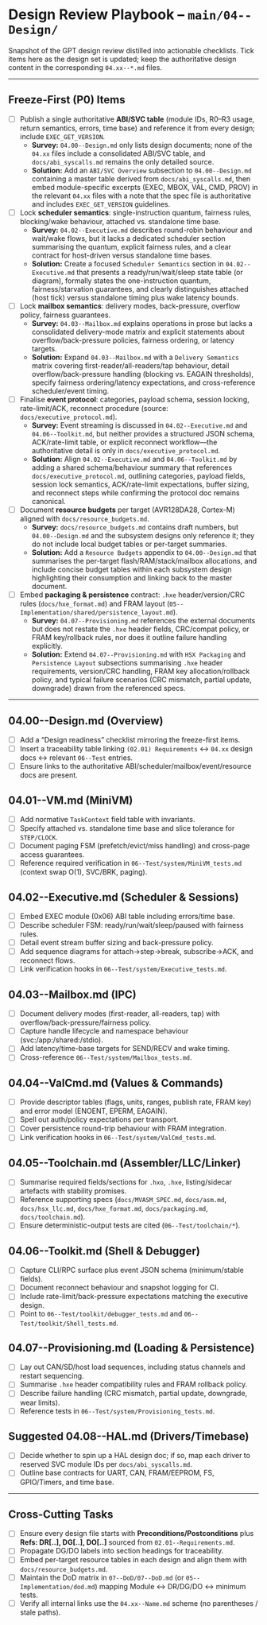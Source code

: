# Design Review Playbook – `main/04--Design/`

Snapshot of the GPT design review distilled into actionable checklists. Tick items here as the design set is updated; keep the authoritative design content in the corresponding `04.xx--*.md` files.

---

## Freeze-First (P0) Items
- [ ] Publish a single authoritative **ABI/SVC table** (module IDs, R0–R3 usage, return semantics, errors, time base) and reference it from every design; include `EXEC_GET_VERSION`.
  - **Survey:** `04.00--Design.md` only lists design documents; none of the `04.xx` files include a consolidated ABI/SVC table, and `docs/abi_syscalls.md` remains the only detailed source.
  - **Solution:** Add an `ABI/SVC Overview` subsection to `04.00--Design.md` containing a master table derived from `docs/abi_syscalls.md`, then embed module-specific excerpts (EXEC, MBOX, VAL, CMD, PROV) in the relevant `04.xx` files with a note that the spec file is authoritative and includes `EXEC_GET_VERSION` guidelines.
- [ ] Lock **scheduler semantics**: single-instruction quantum, fairness rules, blocking/wake behaviour, attached vs. standalone time base.
  - **Survey:** `04.02--Executive.md` describes round-robin behaviour and wait/wake flows, but it lacks a dedicated scheduler section summarising the quantum, explicit fairness rules, and a clear contract for host-driven versus standalone time bases.
  - **Solution:** Create a focused `Scheduler Semantics` section in `04.02--Executive.md` that presents a ready/run/wait/sleep state table (or diagram), formally states the one-instruction quantum, fairness/starvation guarantees, and clearly distinguishes attached (host tick) versus standalone timing plus wake latency bounds.
- [ ] Lock **mailbox semantics**: delivery modes, back-pressure, overflow policy, fairness guarantees.
  - **Survey:** `04.03--Mailbox.md` explains operations in prose but lacks a consolidated delivery-mode matrix and explicit statements about overflow/back-pressure policies, fairness ordering, or latency targets.
  - **Solution:** Expand `04.03--Mailbox.md` with a `Delivery Semantics` matrix covering first-reader/all-readers/tap behaviour, detail overflow/back-pressure handling (blocking vs. EAGAIN thresholds), specify fairness ordering/latency expectations, and cross-reference scheduler/event timing.
- [ ] Finalise **event protocol**: categories, payload schema, session locking, rate-limit/ACK, reconnect procedure (source: `docs/executive_protocol.md`).
  - **Survey:** Event streaming is discussed in `04.02--Executive.md` and `04.06--Toolkit.md`, but neither provides a structured JSON schema, ACK/rate-limit table, or explicit reconnect workflow—the authoritative detail is only in `docs/executive_protocol.md`.
  - **Solution:** Align `04.02--Executive.md` and `04.06--Toolkit.md` by adding a shared schema/behaviour summary that references `docs/executive_protocol.md`, outlining categories, payload fields, session lock semantics, ACK/rate-limit expectations, buffer sizing, and reconnect steps while confirming the protocol doc remains canonical.
- [ ] Document **resource budgets** per target (AVR128DA28, Cortex-M) aligned with `docs/resource_budgets.md`.
  - **Survey:** `docs/resource_budgets.md` contains draft numbers, but `04.00--Design.md` and the subsystem designs only reference it; they do not include local budget tables or per-target summaries.
  - **Solution:** Add a `Resource Budgets` appendix to `04.00--Design.md` that summarises the per-target flash/RAM/stack/mailbox allocations, and include concise budget tables within each subsystem design highlighting their consumption and linking back to the master document.
- [ ] Embed **packaging & persistence** contract: `.hxe` header/version/CRC rules (`docs/hxe_format.md`) and FRAM layout (`05--Implementation/shared/persistence_layout.md`).
  - **Survey:** `04.07--Provisioning.md` references the external documents but does not restate the `.hxe` header fields, CRC/compat policy, or FRAM key/rollback rules, nor does it outline failure handling explicitly.
  - **Solution:** Extend `04.07--Provisioning.md` with `HSX Packaging` and `Persistence Layout` subsections summarising `.hxe` header requirements, version/CRC handling, FRAM key allocation/rollback policy, and typical failure scenarios (CRC mismatch, partial update, downgrade) drawn from the referenced specs.

---

## 04.00--Design.md (Overview)
- [ ] Add a “Design readiness” checklist mirroring the freeze-first items.
- [ ] Insert a traceability table linking `(02.01) Requirements` ↔ `04.xx` design docs ↔ relevant `06--Test` entries.
- [ ] Ensure links to the authoritative ABI/scheduler/mailbox/event/resource docs are present.

## 04.01--VM.md (MiniVM)
- [ ] Add normative `TaskContext` field table with invariants.
- [ ] Specify attached vs. standalone time base and slice tolerance for `STEP/CLOCK`.
- [ ] Document paging FSM (prefetch/evict/miss handling) and cross-page access guarantees.
- [ ] Reference required verification in `06--Test/system/MiniVM_tests.md` (context swap O(1), SVC/BRK, paging).

## 04.02--Executive.md (Scheduler & Sessions)
- [ ] Embed EXEC module (0x06) ABI table including errors/time base.
- [ ] Describe scheduler FSM: ready/run/wait/sleep/paused with fairness rules.
- [ ] Detail event stream buffer sizing and back-pressure policy.
- [ ] Add sequence diagrams for attach→step→break, subscribe→ACK, and reconnect flows.
- [ ] Link verification hooks in `06--Test/system/Executive_tests.md`.

## 04.03--Mailbox.md (IPC)
- [ ] Document delivery modes (first-reader, all-readers, tap) with overflow/back-pressure/fairness policy.
- [ ] Capture handle lifecycle and namespace behaviour (svc:/app:/shared:/stdio).
- [ ] Add latency/time-base targets for SEND/RECV and wake timing.
- [ ] Cross-reference `06--Test/system/Mailbox_tests.md`.

## 04.04--ValCmd.md (Values & Commands)
- [ ] Provide descriptor tables (flags, units, ranges, publish rate, FRAM key) and error model (ENOENT, EPERM, EAGAIN).
- [ ] Spell out auth/policy expectations per transport.
- [ ] Cover persistence round-trip behaviour with FRAM integration.
- [ ] Link verification hooks in `06--Test/system/ValCmd_tests.md`.

## 04.05--Toolchain.md (Assembler/LLC/Linker)
- [ ] Summarise required fields/sections for `.hxo`, `.hxe`, listing/sidecar artefacts with stability promises.
- [ ] Reference supporting specs (`docs/MVASM_SPEC.md`, `docs/asm.md`, `docs/hsx_llc.md`, `docs/hxe_format.md`, `docs/packaging.md`, `docs/toolchain.md`).
- [ ] Ensure deterministic-output tests are cited (`06--Test/toolchain/*`).

## 04.06--Toolkit.md (Shell & Debugger)
- [ ] Capture CLI/RPC surface plus event JSON schema (minimum/stable fields).
- [ ] Document reconnect behaviour and snapshot logging for CI.
- [ ] Include rate-limit/back-pressure expectations matching the executive design.
- [ ] Point to `06--Test/toolkit/debugger_tests.md` and `06--Test/toolkit/Shell_tests.md`.

## 04.07--Provisioning.md (Loading & Persistence)
- [ ] Lay out CAN/SD/host load sequences, including status channels and restart sequencing.
- [ ] Summarise `.hxe` header compatibility rules and FRAM rollback policy.
- [ ] Describe failure handling (CRC mismatch, partial update, downgrade, wear limits).
- [ ] Reference tests in `06--Test/system/Provisioning_tests.md`.

## Suggested 04.08--HAL.md (Drivers/Timebase)
- [ ] Decide whether to spin up a HAL design doc; if so, map each driver to reserved SVC module IDs per `docs/abi_syscalls.md`.
- [ ] Outline base contracts for UART, CAN, FRAM/EEPROM, FS, GPIO/Timers, and time base.

---

## Cross-Cutting Tasks
- [ ] Ensure every design file starts with **Preconditions/Postconditions** plus **Refs: DR[..], DG[..], DO[..]** sourced from `02.01--Requirements.md`.
- [ ] Propagate DG/DO labels into section headings for traceability.
- [ ] Embed per-target resource tables in each design and align them with `docs/resource_budgets.md`.
- [ ] Maintain the DoD matrix in `07--DoD/07--DoD.md` (or `05--Implementation/dod.md`) mapping Module ↔ DR/DG/DO ↔ minimum tests.
- [ ] Verify all internal links use the `04.xx--Name.md` scheme (no parentheses / stale paths).
